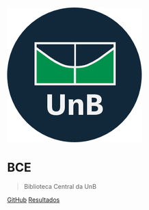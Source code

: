 <!-- THIS IS THE PANEL THAT IS SHOWN BEFORE THE HOME PAGE -->

![logo](/_media/logo_bce_unb_v3.png)

<h1>BCE</h1>

> Biblioteca Central da UnB

[GitHub](https://github.com/Interacao-Humano-Computador/2020.1-BCE)
[Resultados](#BCE)

